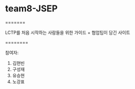 
# team8-JSEP

=======

LCTP를 처음 시작하는 사람들을 위한 가이드 + 협업팁이 담긴 사이트

========


참여자:

1. 김현빈
2. 구성재
3. 유승현
4. 노강표
